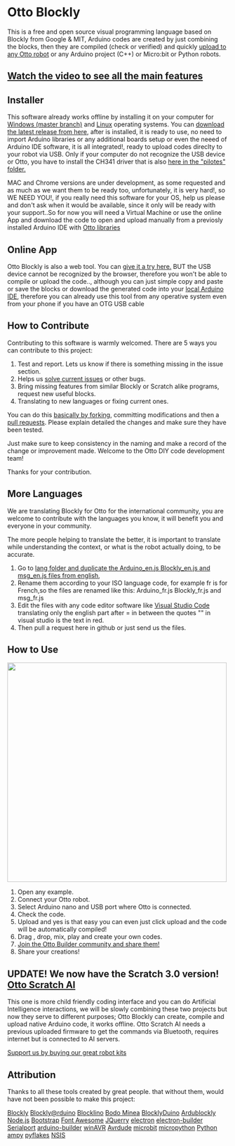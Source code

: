 # Otto Blockly

This is a free and open source visual programming language based on Blockly from Google & MIT, Arduino codes are created by just combining the blocks, then they are compiled (check or verified) and quickly [upload to any Otto robot](https://wikifactory.com/+OttoDIY/projects) or any Arduino project (C++) or Micro:bit or Python robots.

## [Watch the video to see all the main features](https://youtu.be/chcWxh4Co_c)

## Installer
This software already works offline by installing it on your computer for [Windows (master branch)](https://github.com/OttoDIY/blockly) and [Linux](https://github.com/OttoDIY/blockly/tree/versionlinux) operating systems. You can [download the latest release from here](https://github.com/OttoDIY/blockly/releases), after is installed, it is ready to use, no need to import Arduino libraries or any additional boards setup or even the neeed of Arduino IDE software, it is all integrated!, ready to upload codes direclty to your robot via USB. Only if your computer do not recognize the USB device or Otto, you have to install the CH341 driver that is also [here in the "pilotes" folder.](https://github.com/OttoDIY/blockly/tree/master/pilotes/_CH341)

MAC and Chrome  versions are under development, as some requested and as much as we want them to be ready too, unfortunately, it is very hard!, so WE NEED YOU!, if you really need this software for your OS, help us please and don't ask when it would be available, since it only will be ready with your support..So for now you will need a Virtual Machine or use the online App and download the code to open and upload manually from a previosly installed Arduino IDE with [Otto libraries](https://github.com/OttoDIY/OttoDIYLib)

## Online App
Otto Blockly is also a web tool. You can [give it a try here.](https://ottodiy.github.io/blockly/) BUT the USB device cannot be recognized by the browser, therefore you won't be able to compile or upload the code.., although you can just simple copy and paste or save the blocks or download the generated code into your [local Arduino IDE](https://www.arduino.cc/en/Main/Software), therefore you can already use this tool from any operative system even from your phone if you have an OTG USB cable

## How to Contribute
Contributing to this software is warmly welcomed. There are 5 ways you can contribute to this project:
1. Test and report. Lets us know if there is something missing in the issue section.
2. Helps us [solve current issues](https://github.com/OttoDIY/blockly/issues) or other bugs.
3. Bring missing features from similar Blockly or Scratch alike programs, request new useful blocks.
5. Translating to new languages or fixing current ones.

You can do this [basically by forking](https://help.github.com/en/articles/fork-a-repo), committing modifications and then a [pull requests](https://help.github.com/en/articles/about-pull-requests). Please explain detailed the changes and make sure they have been tested.

Just make sure to keep consistency in the naming and make a record of the change or improvement made.
Welcome to the Otto DIY code development team!

Thanks for your contribution.

## More Languages

We are translating Blockly for Otto for the international community, you are welcome to contribute with the languages you know, it will benefit you and everyone in your community.

The more people helping to translate the better, it is important to translate while understanding the context, or what is the robot actually doing, to be accurate.

1. Go to [lang folder and duplicate the Arduino_en.js Blockly_en.js and msg_en.js  files from english](https://github.com/OttoDIY/blockly/tree/master/www/lang), 
2. Rename them according to your ISO language code, for example fr is for French,so the files are renamed like this: Arduino_fr.js Blockly_fr.js and msg_fr.js  
3. Edit the files with any code editor software like [Visual Studio Code](https://code.visualstudio.com/) translating only the english part after = in between the quotes "" in visual studio is the text in red.
4. Then pull a request here in github or just send us the files.

## How to Use
[<img src="https://github.com/OttoDIY/blockly/blob/master/www/media/Ottoblockly.png" width="500" align="center">](https://youtu.be/chcWxh4Co_c)

1. Open any example.
2. Connect your Otto robot.
3. Select Arduino nano and USB port where Otto is connected.
4. Check the code.
5. Upload and yes is that easy you can even just click upload and the code will be automatically compiled!
6. Drag , drop, mix, play and create your own codes.
7. [Join the Otto Builder community and share them!](http://builders.ottodiy.com/) 
8. Share your creations! 

## UPDATE! We now have the Scratch 3.0 version! [Otto Scratch AI](https://ottoschool.com/scratch/) 
This one is more child friendly coding interface and you can do Artificial Intelligence interactions, we will be slowly combining these two projects but now they serve to different purposes;
Otto Blockly can create, compile and upload native Arduino code, it works offline.
Otto Scratch AI needs a previous uploaded firmware to get the commands via Bluetooth, requires internet but is connected to AI servers.

[Support us by buying our great robot kits](https://www.ottodiy.com/store)

## Attribution

Thanks to all these tools created by great people. that without them, would have not been possible to make this project:

[Blockly](https://developers.google.com/blockly) [Blockly@rduino](https://github.com/technologiescollege/Blockly-at-rduino) [Blocklino](https://github.com/fontainejp/blocklino/) [Bodo Minea](https://github.com/BodoMinea) [BlocklyDuino](https://github.com/BlocklyDuino/BlocklyDuino) [Ardublockly](https://github.com/carlosperate/ardublockly) 
[Node.js](https://nodejs.org/) [Bootstrap](http://getbootstrap.com) [Font Awesome](http://fontawesome.io) [JQuerry](https://jquery.com) [electron](https://electronjs.org/) [electron-builder](https://github.com/electron-userland/electron-builder) [Serialport](https://github.com/node-serialport/node-serialport) [arduino-builder](https://github.com/arduino/arduino-builder) [winAVR](https://sourceforge.net/projects/winavr) [Avrdude](http://www.nongnu.org/avrdude) [microbit](https://microbit.org/) [micropython](https://wiki.mchobby.be/index.php?title=MicroPython-Accueil) [Python](https://docs.python.org/) [ampy](https://github.com/pycampers/ampy) [pyflakes](https://github.com/PyCQA/pyflakes) [NSIS](https://sourceforge.net/projects/nsis)

